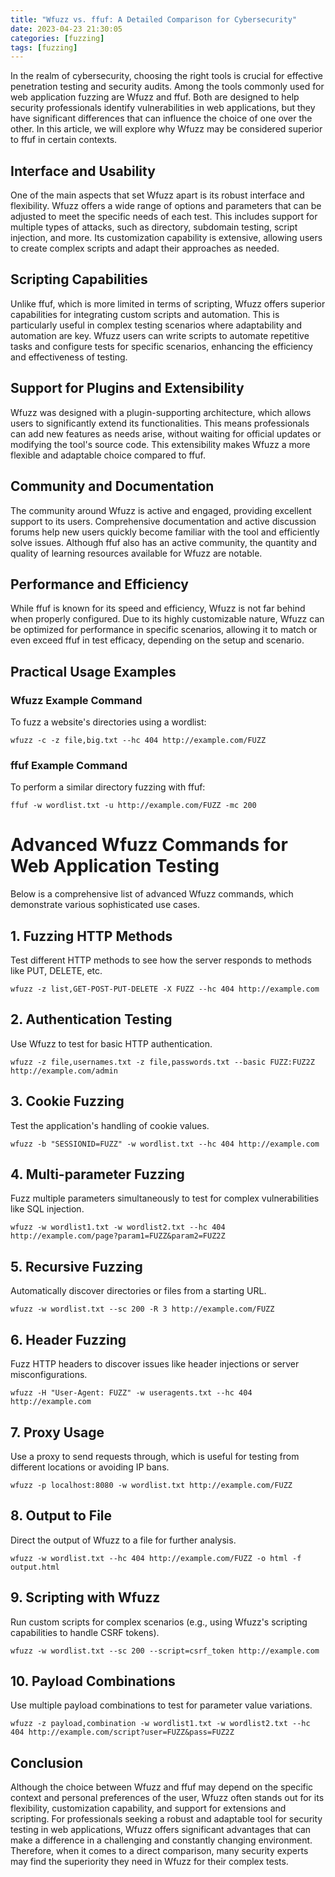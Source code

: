 ```yaml
---
title: "Wfuzz vs. ffuf: A Detailed Comparison for Cybersecurity"
date: 2023-04-23 21:30:05
categories: [fuzzing]
tags: [fuzzing]
---
```


In the realm of cybersecurity, choosing the right tools is crucial for effective penetration testing and security audits. Among the tools commonly used for web application fuzzing are Wfuzz and ffuf. Both are designed to help security professionals identify vulnerabilities in web applications, but they have significant differences that can influence the choice of one over the other. In this article, we will explore why Wfuzz may be considered superior to ffuf in certain contexts.

## Interface and Usability

One of the main aspects that set Wfuzz apart is its robust interface and flexibility. Wfuzz offers a wide range of options and parameters that can be adjusted to meet the specific needs of each test. This includes support for multiple types of attacks, such as directory, subdomain testing, script injection, and more. Its customization capability is extensive, allowing users to create complex scripts and adapt their approaches as needed.

## Scripting Capabilities

Unlike ffuf, which is more limited in terms of scripting, Wfuzz offers superior capabilities for integrating custom scripts and automation. This is particularly useful in complex testing scenarios where adaptability and automation are key. Wfuzz users can write scripts to automate repetitive tasks and configure tests for specific scenarios, enhancing the efficiency and effectiveness of testing.

## Support for Plugins and Extensibility

Wfuzz was designed with a plugin-supporting architecture, which allows users to significantly extend its functionalities. This means professionals can add new features as needs arise, without waiting for official updates or modifying the tool's source code. This extensibility makes Wfuzz a more flexible and adaptable choice compared to ffuf.

## Community and Documentation

The community around Wfuzz is active and engaged, providing excellent support to its users. Comprehensive documentation and active discussion forums help new users quickly become familiar with the tool and efficiently solve issues. Although ffuf also has an active community, the quantity and quality of learning resources available for Wfuzz are notable.

## Performance and Efficiency

While ffuf is known for its speed and efficiency, Wfuzz is not far behind when properly configured. Due to its highly customizable nature, Wfuzz can be optimized for performance in specific scenarios, allowing it to match or even exceed ffuf in test efficacy, depending on the setup and scenario.

## Practical Usage Examples

### Wfuzz Example Command
To fuzz a website's directories using a wordlist:

    wfuzz -c -z file,big.txt --hc 404 http://example.com/FUZZ


### ffuf Example Command
To perform a similar directory fuzzing with ffuf:

    ffuf -w wordlist.txt -u http://example.com/FUZZ -mc 200


# Advanced Wfuzz Commands for Web Application Testing

Below is a comprehensive list of advanced Wfuzz commands, which demonstrate various sophisticated use cases.

## 1. Fuzzing HTTP Methods
Test different HTTP methods to see how the server responds to methods like PUT, DELETE, etc.

    wfuzz -z list,GET-POST-PUT-DELETE -X FUZZ --hc 404 http://example.com


## 2. Authentication Testing
Use Wfuzz to test for basic HTTP authentication.

    wfuzz -z file,usernames.txt -z file,passwords.txt --basic FUZZ:FUZ2Z http://example.com/admin


## 3. Cookie Fuzzing
Test the application's handling of cookie values.

    wfuzz -b "SESSIONID=FUZZ" -w wordlist.txt --hc 404 http://example.com


## 4. Multi-parameter Fuzzing
Fuzz multiple parameters simultaneously to test for complex vulnerabilities like SQL injection.

    wfuzz -w wordlist1.txt -w wordlist2.txt --hc 404 http://example.com/page?param1=FUZZ&param2=FUZ2Z


## 5. Recursive Fuzzing
Automatically discover directories or files from a starting URL.

    wfuzz -w wordlist.txt --sc 200 -R 3 http://example.com/FUZZ


## 6. Header Fuzzing
Fuzz HTTP headers to discover issues like header injections or server misconfigurations.

    wfuzz -H "User-Agent: FUZZ" -w useragents.txt --hc 404 http://example.com


## 7. Proxy Usage
Use a proxy to send requests through, which is useful for testing from different locations or avoiding IP bans.

    wfuzz -p localhost:8080 -w wordlist.txt http://example.com/FUZZ


## 8. Output to File
Direct the output of Wfuzz to a file for further analysis.

    wfuzz -w wordlist.txt --hc 404 http://example.com/FUZZ -o html -f output.html


## 9. Scripting with Wfuzz
Run custom scripts for complex scenarios (e.g., using Wfuzz's scripting capabilities to handle CSRF tokens).

    wfuzz -w wordlist.txt --sc 200 --script=csrf_token http://example.com


## 10. Payload Combinations
Use multiple payload combinations to test for parameter value variations.

    wfuzz -z payload,combination -w wordlist1.txt -w wordlist2.txt --hc 404 http://example.com/script?user=FUZZ&pass=FUZ2Z

## Conclusion

Although the choice between Wfuzz and ffuf may depend on the specific context and personal preferences of the user, Wfuzz often stands out for its flexibility, customization capability, and support for extensions and scripting. For professionals seeking a robust and adaptable tool for security testing in web applications, Wfuzz offers significant advantages that can make a difference in a challenging and constantly changing environment. Therefore, when it comes to a direct comparison, many security experts may find the superiority they need in Wfuzz for their complex tests.